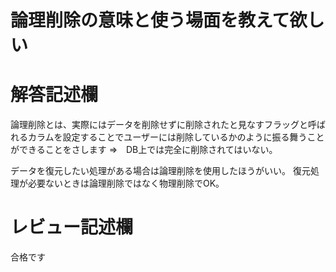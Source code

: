 # 論理削除の意味と使う場面を教えて欲しい
# 解答記述欄

論理削除とは、実際にはデータを削除せずに削除されたと見なすフラッグと呼ばれるカラムを設定することでユーザーには削除しているかのように振る舞うことができることをさします
⇒　DB上では完全に削除されてはいない。

データを復元したい処理がある場合は論理削除を使用したほうがいい。
復元処理が必要ないときは論理削除ではなく物理削除でOK。






# レビュー記述欄
合格です
